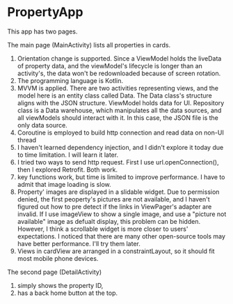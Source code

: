 # PropertyApp
This app has two pages.

The main page (MainActivity) lists all properties in cards. 
1. Orientation change is supported. Since a ViewModel holds the liveData of property data, and the viewModel's lifecycle is longer than an activity's, the data won't be redownloaded because of screen rotation. 
2. The programming language is Kotlin.
3. MVVM is applied. There are two activities representing views, and the model here is an entity class called Data. The Data class's structure aligns with the JSON structure. ViewModel holds data for UI. Repository class is a Data warehouse, which manipulates all the data sources, and all viewModels should interact with it. In this case, the JSON file is the only data source.  
4. Coroutine is employed to build http connection and read data on non-UI thread
5. I haven't learned dependency injection, and I didn't explore it today due to time limitation. I will learn it later.
6. I tried two ways to send http request. First I use url.openConnection(), then I explored Retrofit. Both work. 
7. key functions work, but time is limited to improve performance. I have to admit that image loading is slow.
8. Property' images are displayed in a slidable widget. Due to permission denied, the first peoperty's pictures are not available, and I haven't figured out how to pre detect if the links in ViewPager's adapter are invalid. If I use imageView to show a single image, and use a "picture not available" image as defualt display, this problem can be hidden. However, I think a scrollable widget is more closer to users' expectations. I noticed that there are many other open-source tools may have better performance. I'll try them later.
9. Views in cardView are arranged in a constraintLayout, so it should fit most mobile phone devices. 

The second page (DetailActivity)
1. simply shows the property ID,
2. has a back home button at the top.


